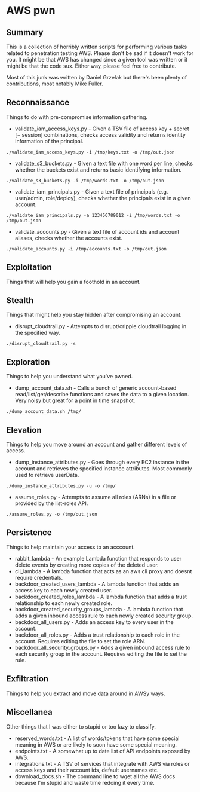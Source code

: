 # AWS pwn

## Summary

This is a collection of horribly written scripts for performing various tasks related to penetration testing AWS. Please don't be sad if it doesn't work for you. It might be that AWS has changed since a given tool was written or it might be that the code sux. Either way, please feel free to contribute.

Most of this junk was written by Daniel Grzelak but there's been plenty of contributions, most notably Mike Fuller.

## Reconnaissance

Things to do with pre-compromise information gathering.

* validate_iam_access_keys.py - Given a TSV file of access key + secret [+ session] combinations, checks access validity and returns identity information of the principal.
```
./validate_iam_access_keys.py -i /tmp/keys.txt -o /tmp/out.json
```
* validate_s3_buckets.py - Given a text file with one word per line, checks whether the buckets exist and returns basic identifying information.
```
./validate_s3_buckets.py -i /tmp/words.txt -o /tmp/out.json
```
* validate_iam_principals.py - Given a text file of principals (e.g. user/admin, role/deploy), checks whether the principals exist in a given account. 
```
./validate_iam_principals.py -a 123456789012 -i /tmp/words.txt -o /tmp/out.json
```
* validate_accounts.py - Given a text file of account ids and account aliases, checks whether the accounts exist.
```
./validate_accounts.py -i /tmp/accounts.txt -o /tmp/out.json
```

## Exploitation

Things that will help you gain a foothold in an account.

## Stealth

Things that might help you stay hidden after compromising an account.

* disrupt_cloudtrail.py - Attempts to disrupt/cripple cloudtrail logging in the specified way.
```
./disrupt_cloudtrail.py -s
```

## Exploration

Things to help you understand what you've pwned.

* dump_account_data.sh - Calls a bunch of generic account-based read/list/get/describe functions and saves the data to a given location. Very noisy but great for a point in time snapshot.
```
./dump_account_data.sh /tmp/
```

## Elevation

Things to help you move around an account and gather different levels of access.

* dump_instance_attributes.py - Goes through every EC2 instance in the account and retrieves the specified instance attributes. Most commonly used to retrieve userData.
```
./dump_instance_attributes.py -u -o /tmp/
```
* assume_roles.py - Attempts to assume all roles (ARNs) in a file or provided by the list-roles API.
```
./assume_roles.py -o /tmp/out.json
```

## Persistence

Things to help maintain your access to an acccount.

* rabbit_lambda - An example Lambda function that responds to user delete events by creating more copies of the deleted user.
* cli_lambda - A lambda function that acts as an aws cli proxy and doesnt require credentials.
* backdoor_created_users_lambda - A lambda function that adds an access key to each newly created user.
* backdoor_created_roles_lambda - A lambda function that adds a trust relationship to each newly created role.
* backdoor_created_security_groups_lambda - A lambda function that adds a given inbound access rule to each newly created security group.
* backdoor_all_users.py - Adds an access key to every user in the account.
* backdoor_all_roles.py - Adds a trust relationship to each role in the account. Requires editing the file to set the role ARN.
* backdoor_all_security_groups.py - Adds a given inbound access rule to each security group in the account. Requires editing the file to set the rule.

## Exfiltration

Things to help you extract and move data around in AWSy ways.

## Miscellanea

Other things that I was either to stupid or too lazy to classify.

* reserved_words.txt - A list of words/tokens that have some special meaning in AWS or are likely to soon have some special meaning.
* endpoints.txt - A somewhat up to date list of API endpoints exposed by AWS.
* integrations.txt - A TSV of services that integrate with AWS via roles or access keys and their account ids, default usernames etc.
* download_docs.sh - The command line to wget all the AWS docs because I'm stupid and waste time redoing it every time.

